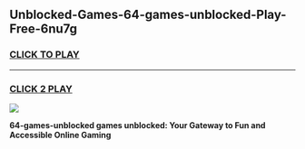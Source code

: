 
## Unblocked-Games-64-games-unblocked-Play-Free-6nu7g
<h3>
<a href="https://premium76.site?title=64-games-unblocked&ref=20A">CLICK TO PLAY</a></h3>
<hr>

<h3>
<a href="https://premium76.site?title=64-games-unblocked&ref=20A">CLICK 2 PLAY</a>
  
</h3>

<a href="https://premium76.site?title=64-games-unblocked&ref=20A"><img src="https://clearcache.store/games.png"></a>


**64-games-unblocked games unblocked: Your Gateway to Fun and Accessible Online Gaming**
